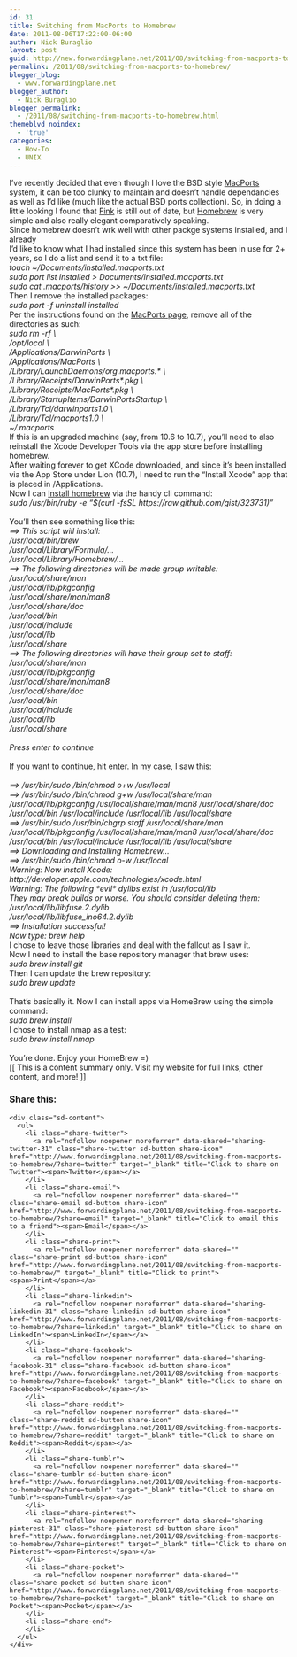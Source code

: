 ```yaml
---
id: 31
title: Switching from MacPorts to Homebrew
date: 2011-08-06T17:22:00-06:00
author: Nick Buraglio
layout: post
guid: http://new.forwardingplane.net/2011/08/switching-from-macports-to-homebrew/
permalink: /2011/08/switching-from-macports-to-homebrew/
blogger_blog:
  - www.forwardingplane.net
blogger_author:
  - Nick Buraglio
blogger_permalink:
  - /2011/08/switching-from-macports-to-homebrew.html
themeblvd_noindex:
  - 'true'
categories:
  - How-To
  - UNIX
---
```

<div>
  I&#8217;ve recently decided that even though I love the BSD style <a href="http://www.macports.org">MacPorts</a> system, it can be too clunky to maintain and doesn&#8217;t handle dependancies as well as I&#8217;d like (much like the actual BSD ports collection). So, in doing a little looking I found that <a href="http://www.finkproject.org/">Fink</a> is still out of date, but <a href="http://mxcl.github.com/homebrew/">Homebrew</a> is very simple and also really elegant comparatively speaking.
</div>

<div>
</div>

<div>
  Since homebrew doesn&#8217;t wrk well with other packge systems installed, and I already
</div>

<div>
</div>

<div>
  I&#8217;d like to know what I had installed since this system has been in use for 2+ years, so I do a list and send it to a txt file:
</div>

<div>
</div>

<div>
  <em>touch ~/Documents/installed.macports.txt</em>
</div>

<div>
  <em>sudo port list installed > Documents/installed.macports.txt</em>
</div>

<div>
  <div>
    <em>sudo cat .macports/history >> ~/Documents/installed.macports.txt</em>
  </div>
</div>

<div>
</div>

<div>
  Then I remove the installed packages:
</div>

<div>
</div>

<div>
  <em>sudo port -f uninstall installed</em>
</div>

<div>
</div>

<div>
  Per the instructions found on the <a href="http://guide.macports.org/chunked/installing.macports.uninstalling.html">MacPorts page</a>, remove all of the directories as such:
</div>

<div>
</div>

<div>
  <div>
    <em>sudo rm -rf \</em>
  </div>
  
  <div>
    <em> /opt/local \</em>
  </div>
  
  <div>
    <em> /Applications/DarwinPorts \</em>
  </div>
  
  <div>
    <em> /Applications/MacPorts \</em>
  </div>
  
  <div>
    <em> /Library/LaunchDaemons/org.macports.* \</em>
  </div>
  
  <div>
    <em> /Library/Receipts/DarwinPorts*.pkg \</em>
  </div>
  
  <div>
    <em> /Library/Receipts/MacPorts*.pkg \</em>
  </div>
  
  <div>
    <em> /Library/StartupItems/DarwinPortsStartup \</em>
  </div>
  
  <div>
    <em> /Library/Tcl/darwinports1.0 \</em>
  </div>
  
  <div>
    <em> /Library/Tcl/macports1.0 \</em>
  </div>
  
  <div>
    <em> ~/.macports</em>
  </div>
</div>

<div>
</div>

<div>
  If this is an upgraded machine (say, from 10.6 to 10.7), you&#8217;ll need to also reinstall the Xcode Developer Tools via the app store before installing homebrew.
</div>

<div>
</div>

<div>
  After waiting forever to get XCode downloaded, and since it&#8217;s been installed via the App Store under Lion (10.7), I need to run the “Install Xcode” app that is placed in /Applications.
</div>

<div>
</div>

<div>
  Now I can <a href="https://github.com/mxcl/homebrew/wiki/Installation">Install homebrew</a> via the handy cli command:
</div>

<div>
</div>

<div>
  <em>sudo /usr/bin/ruby -e &#8220;$(curl -fsSL https://raw.github.com/gist/323731)&#8221;</em>
</div>

<div>
  <em><br /> </em>
</div>

<div>
  You&#8217;ll then see something like this:
</div>

<div>
</div>

<div>
  <div>
    <em>==> This script will install:</em>
  </div>
  
  <div>
    <em>/usr/local/bin/brew</em>
  </div>
  
  <div>
    <em>/usr/local/Library/Formula/&#8230;</em>
  </div>
  
  <div>
    <em>/usr/local/Library/Homebrew/&#8230;</em>
  </div>
  
  <div>
    <em>==> The following directories will be made group writable:</em>
  </div>
  
  <div>
    <em>/usr/local/share/man</em>
  </div>
  
  <div>
    <em>/usr/local/lib/pkgconfig</em>
  </div>
  
  <div>
    <em>/usr/local/share/man/man8</em>
  </div>
  
  <div>
    <em>/usr/local/share/doc</em>
  </div>
  
  <div>
    <em>/usr/local/bin</em>
  </div>
  
  <div>
    <em>/usr/local/include</em>
  </div>
  
  <div>
    <em>/usr/local/lib</em>
  </div>
  
  <div>
    <em>/usr/local/share</em>
  </div>
  
  <div>
    <em>==> The following directories will have their group set to staff:</em>
  </div>
  
  <div>
    <em>/usr/local/share/man</em>
  </div>
  
  <div>
    <em>/usr/local/lib/pkgconfig</em>
  </div>
  
  <div>
    <em>/usr/local/share/man/man8</em>
  </div>
  
  <div>
    <em>/usr/local/share/doc</em>
  </div>
  
  <div>
    <em>/usr/local/bin</em>
  </div>
  
  <div>
    <em>/usr/local/include</em>
  </div>
  
  <div>
    <em>/usr/local/lib</em>
  </div>
  
  <div>
    <em>/usr/local/share</em>
  </div>
  
  <div>
    <em><br /> </em>
  </div>
  
  <div>
    <em>Press enter to continue</em>
  </div>
</div>

<div>
  <em><br /> </em>
</div>

<div>
  If you want to continue, hit enter.<em> </em> In my case, I saw this:
</div>

<div>
  <em><br /> </em>
</div>

<div>
  <div style="font-style: italic;">
    ==> /usr/bin/sudo /bin/chmod o+w /usr/local
  </div>
  
  <div style="font-style: italic;">
    ==> /usr/bin/sudo /bin/chmod g+w /usr/local/share/man /usr/local/lib/pkgconfig /usr/local/share/man/man8 /usr/local/share/doc /usr/local/bin /usr/local/include /usr/local/lib /usr/local/share
  </div>
  
  <div style="font-style: italic;">
    ==> /usr/bin/sudo /usr/bin/chgrp staff /usr/local/share/man /usr/local/lib/pkgconfig /usr/local/share/man/man8 /usr/local/share/doc /usr/local/bin /usr/local/include /usr/local/lib /usr/local/share
  </div>
  
  <div style="font-style: italic;">
    ==> Downloading and Installing Homebrew&#8230;
  </div>
  
  <div style="font-style: italic;">
    ==> /usr/bin/sudo /bin/chmod o-w /usr/local
  </div>
  
  <div style="font-style: italic;">
    Warning: Now install Xcode: http://developer.apple.com/technologies/xcode.html
  </div>
  
  <div style="font-style: italic;">
    Warning: The following *evil* dylibs exist in /usr/local/lib
  </div>
  
  <div style="font-style: italic;">
    They may break builds or worse. You should consider deleting them:
  </div>
  
  <div style="font-style: italic;">
    /usr/local/lib/libfuse.2.dylib
  </div>
  
  <div style="font-style: italic;">
    /usr/local/lib/libfuse_ino64.2.dylib
  </div>
  
  <div style="font-style: italic;">
    ==> Installation successful!
  </div>
  
  <div style="font-style: italic;">
    Now type: brew help
  </div>
  
  <div style="font-style: italic;">
  </div>
  
  <div>
    I chose to leave those libraries and deal with the fallout as I saw it.
  </div>
</div>

<div>
</div>

<div>
  Now I need to install the base repository manager that brew uses:
</div>

<div>
</div>

<div>
  <em>sudo brew install git</em>
</div>

<div>
</div>

<div>
  Then I can update the brew repository:
</div>

<div>
</div>

<div>
  <em>sudo brew update</em>
</div>

<div>
  <em><br /> </em>
</div>

<div>
  That&#8217;s basically it. Now I can install apps via HomeBrew using the simple command:
</div>

<div>
</div>

<div>
  <em>sudo brew install </em>
</div>

<div>
</div>

<div>
  I chose to install nmap as a test:
</div>

<div>
</div>

<div>
  <em>sudo brew install nmap</em>
</div>

<div>
  <em><br /> </em>
</div>

<div>
  You&#8217;re done. Enjoy your HomeBrew =)
</div>

<div>
</div>

<div>
</div>

<div>
</div>

<div>
</div>

<div>
  [[ This is a content summary only. Visit my website for full links, other content, and more! ]]
</div>

<div class="sharedaddy sd-sharing-enabled">
  <div class="robots-nocontent sd-block sd-social sd-social-icon-text sd-sharing">
    <h3 class="sd-title">
      Share this:
    </h3>
    
    <div class="sd-content">
      <ul>
        <li class="share-twitter">
          <a rel="nofollow noopener noreferrer" data-shared="sharing-twitter-31" class="share-twitter sd-button share-icon" href="http://www.forwardingplane.net/2011/08/switching-from-macports-to-homebrew/?share=twitter" target="_blank" title="Click to share on Twitter"><span>Twitter</span></a>
        </li>
        <li class="share-email">
          <a rel="nofollow noopener noreferrer" data-shared="" class="share-email sd-button share-icon" href="http://www.forwardingplane.net/2011/08/switching-from-macports-to-homebrew/?share=email" target="_blank" title="Click to email this to a friend"><span>Email</span></a>
        </li>
        <li class="share-print">
          <a rel="nofollow noopener noreferrer" data-shared="" class="share-print sd-button share-icon" href="http://www.forwardingplane.net/2011/08/switching-from-macports-to-homebrew/" target="_blank" title="Click to print"><span>Print</span></a>
        </li>
        <li class="share-linkedin">
          <a rel="nofollow noopener noreferrer" data-shared="sharing-linkedin-31" class="share-linkedin sd-button share-icon" href="http://www.forwardingplane.net/2011/08/switching-from-macports-to-homebrew/?share=linkedin" target="_blank" title="Click to share on LinkedIn"><span>LinkedIn</span></a>
        </li>
        <li class="share-facebook">
          <a rel="nofollow noopener noreferrer" data-shared="sharing-facebook-31" class="share-facebook sd-button share-icon" href="http://www.forwardingplane.net/2011/08/switching-from-macports-to-homebrew/?share=facebook" target="_blank" title="Click to share on Facebook"><span>Facebook</span></a>
        </li>
        <li class="share-reddit">
          <a rel="nofollow noopener noreferrer" data-shared="" class="share-reddit sd-button share-icon" href="http://www.forwardingplane.net/2011/08/switching-from-macports-to-homebrew/?share=reddit" target="_blank" title="Click to share on Reddit"><span>Reddit</span></a>
        </li>
        <li class="share-tumblr">
          <a rel="nofollow noopener noreferrer" data-shared="" class="share-tumblr sd-button share-icon" href="http://www.forwardingplane.net/2011/08/switching-from-macports-to-homebrew/?share=tumblr" target="_blank" title="Click to share on Tumblr"><span>Tumblr</span></a>
        </li>
        <li class="share-pinterest">
          <a rel="nofollow noopener noreferrer" data-shared="sharing-pinterest-31" class="share-pinterest sd-button share-icon" href="http://www.forwardingplane.net/2011/08/switching-from-macports-to-homebrew/?share=pinterest" target="_blank" title="Click to share on Pinterest"><span>Pinterest</span></a>
        </li>
        <li class="share-pocket">
          <a rel="nofollow noopener noreferrer" data-shared="" class="share-pocket sd-button share-icon" href="http://www.forwardingplane.net/2011/08/switching-from-macports-to-homebrew/?share=pocket" target="_blank" title="Click to share on Pocket"><span>Pocket</span></a>
        </li>
        <li class="share-end">
        </li>
      </ul>
    </div>
  </div>
</div>